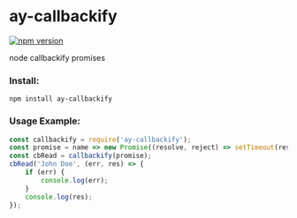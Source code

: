 # ay-callbackify
[![npm version](https://img.shields.io/badge/npm-1.0.1-green.svg)](https://www.npmjs.com/package/ay-callbackify)

node callbackify promises

### Install:
```
npm install ay-callbackify
```
### Usage Example:
```javascript
const callbackify = require('ay-callbackify');
const promise = name => new Promise((resolve, reject) => setTimeout(resolve.bind(this, name), 100));
const cbRead = callbackify(promise);
cbRead('John Doe', (err, res) => {
	if (err) {
		console.log(err);
	}
	console.log(res);
});
```
